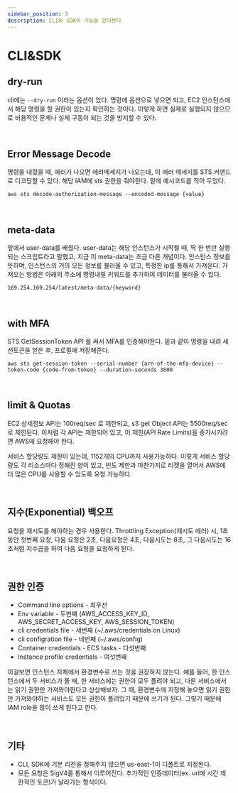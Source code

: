 ```yaml
---
sidebar_position: 3
description: CLI와 SDK의 기능을 알아본다
---
```


# CLI&SDK

## dry-run

cli에는 `--dry-run` 이라는 옵션이 있다. 명령에 옵션으로 넣으면 되고, EC2 인스턴스에서 해당 명령을 할 권한이 있는지 확인하는 것이다. 이렇게 하면 실제로 실행되지 않으므로 비용적인 문제나 실제 구동이 되는 것을 방지할 수 있다.

<br />

## Error Message Decode

명령을 내렸을 때, 에러가 나오면 에러메세지가 나오는데, 이 에러 메세지를 STS 커맨드로 디코딩할 수 있다. 해당 IAM에 sts 권한을 줘야한다. 밑에 예시코드를 적어 두었다.

`aws sts decode-authorization-message --encoded-message {value}`

<br />

## meta-data

앞에서 user-data를 배웠다. user-data는 해당 인스턴스가 시작될 때, 딱 한 번만 실행되는 스크립트라고 말했고, 지금 이 meta-data는 조금 다른 개념이다. 인스턴스 정보를 뜻하며, 인스턴스의 거의 모든 정보를 불러올 수 있고, 특정한 ip를 통해서 가져온다. 가져오는 방법은 아래의 주소에 명령내릴 키워드를 추가하여 데이터를 불러올 수 있다.

`169.254.169.254/latest/meta-data/{keyword}`

<br />

## with MFA

STS GetSessionToken API 를 써서 MFA를 인증해야한다. 밑과 같이 명령을 내려 세션토큰을 얻은 후, 프로필에 저장해준다.

`aws sts get-session-token --serial-number {arn-of-the-mfa-device} --token-code {code-from-token} --duration-seconds 3600`

<br />

## limit & Quotas

EC2 상세정보 API는 100req/sec 로 제한되고, s3 get Object API는 5500req/sec로 제한된다. 이처럼 각 API는 제한되어 있고, 이 제한(API Rate Limits)을 증가시키려면 AWS에 요청해야 한다.

서비스 할당량도 제한이 있는데, 1152개의 CPU까지 사용가능하다. 이렇게 서비스 할당량도 각 리소스마다 정해진 양이 있고, 빈도 제한과 마찬가지로 티켓을 열어서 AWS에 더 많은 CPU를 사용할 수 있도록 요청 가능하다.

<br />

## 지수(Exponential) 백오프

요청을 재시도를 해야하는 경우 사용한다. Throttling Exception(재시도 에러) 시, 1초동안 첫번째 요청, 다음 요청은 2초, 다음요청은 4초, 다음시도는 8초, 그 다음시도는 16초처럼 지수곱을 하여 다음 요청을 요청하게 된다.

<br />

## 권한 인증

* Command line options - 최우선
* Env variable - 두번째 (AWS_ACCESS_KEY_ID, AWS_SECRET_ACCESS_KEY, AWS_SESSION_TOKEN)
* cli credentials file - 세번째 (~/.aws/credentials on Linux)
* cli configration file - 네번째 (~/.aws/config)
* Container credentials - ECS tasks - 다섯번째
* Instance profile credentials - 여섯번째

이걸보면 인스턴스 자체에서 환경변수로 쓰는 것을 권장하지 않는다. 예를 들어, 한 인스턴스에서 두 서비스가 돌 때, 한 서비스에는 권한이 모두 풀려야 되고, 다른 서비스에서는 읽기 권한만 가져와야한다고 상상해보자. 그 때, 환경변수에 지정해 놓으면 읽기 권한만 가져와야하는 서비스도 모든 권한이 풀려있기 때문에 쓰기가 된다. 그렇기 때문에 IAM role을 많이 쓰게 된다고 한다.

<br />

## 기타

* CLI, SDK에 기본 리전을 정해주지 않으면 us-east-1이 디폴트로 지정된다.
* 모든 요청은 SigV4를 통해서 이루어진다. 추가적인 인증데이터(ex. url에 시간 제한적인 토큰)가 날라가는 형식이다.

<br />
